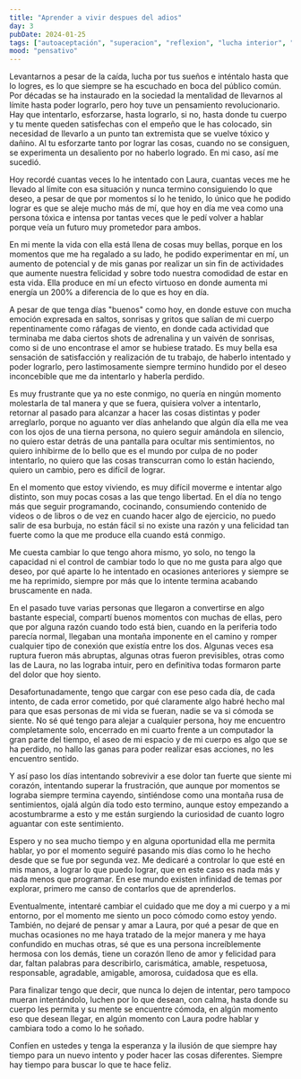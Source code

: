 ```yaml
---
title: "Aprender a vivir despues del adios"
day: 3
pubDate: 2024-01-25
tags: ["autoaceptación", "superacion", "reflexion", "lucha interior", "esperanza", "intentos", "amor"]
mood: "pensativo"
---
```


Levantarnos a pesar de la caída, lucha por tus sueños e inténtalo hasta que lo logres, es lo que siempre se ha escuchado en boca del público común. Por décadas se ha instaurado en la sociedad la mentalidad de llevarnos al límite hasta poder lograrlo, pero hoy tuve un pensamiento revolucionario. Hay que intentarlo, esforzarse, hasta lograrlo, si no, hasta donde tu cuerpo y tu mente queden satisfechas con el empeño que le has colocado, sin necesidad de llevarlo a un punto tan extremista que se vuelve tóxico y dañino. Al tu esforzarte tanto por lograr las cosas, cuando no se consiguen, se experimenta un desaliento por no haberlo logrado. En mi caso, así me sucedió.

Hoy recordé cuantas veces lo he intentado con Laura, cuantas veces me he llevado al límite con esa situación y nunca termino consiguiendo lo que deseo, a pesar de que por momentos sí lo he tenido, lo único que he podido lograr es que se aleje mucho más de mí, que hoy en día me vea como una persona tóxica e intensa por tantas veces que le pedí volver a hablar porque veía un futuro muy prometedor para ambos. 

En mi mente la vida con ella está llena de cosas muy bellas, porque en los momentos que me ha regalado a su lado, he podido experimentar en mí, un aumento de potencial y de mis ganas por realizar un sin fin de actividades que aumente nuestra felicidad y sobre todo nuestra comodidad de estar en esta vida. Ella produce en mí un efecto virtuoso en donde aumenta mi energía un 200% a diferencia de lo que es hoy en día.

A pesar de que tenga días "buenos" como hoy, en donde estuve con mucha emoción expresada en saltos, sonrisas y gritos que salían de mi cuerpo repentinamente como ráfagas de viento, en donde cada actividad que terminaba me daba ciertos shots de adrenalina y un vaivén de sonrisas, como si de uno encontrase el amor se hubiese tratado. Es muy bella esa sensación de satisfacción y realización de tu trabajo, de haberlo intentado y poder lograrlo, pero lastimosamente siempre termino hundido por el deseo inconcebible que me da intentarlo y haberla perdido.


Es muy frustrante que ya no este conmigo, no quería en ningún momento molestarla de tal manera y que se fuera, quisiera volver a intentarlo, retornar al pasado para alcanzar a hacer las cosas distintas y poder arreglarlo, porque no aguanto ver días anhelando que algún día ella me vea con los ojos de una tierna persona, no quiero seguir amándola en silencio, no quiero estar detrás de una pantalla para ocultar mis sentimientos, no quiero inhibirme de lo bello que es el mundo por culpa de no poder intentarlo, no quiero que las cosas transcurran como lo están haciendo, quiero un cambio, pero es difícil de lograr.

En el momento que estoy viviendo, es muy difícil moverme e intentar algo distinto, son muy pocas cosas a las que tengo libertad. En el día no tengo más que seguir programando, cocinando, consumiendo contenido de videos o de libros o de vez en cuando hacer algo de ejercicio, no puedo salir de esa burbuja, no están fácil si no existe una razón y una felicidad tan fuerte como la que me produce ella cuando está conmigo.

Me cuesta cambiar lo que tengo ahora mismo, yo solo, no tengo la capacidad ni el control de cambiar todo lo que no me gusta para algo que deseo, por qué aparte lo he intentado en ocasiones anteriores y siempre se me ha reprimido, siempre por más que lo intente termina acabando bruscamente en nada.

En el pasado tuve varias personas que llegaron a convertirse en algo bastante especial, compartí buenos momentos con muchas de ellas, pero que por alguna razón cuando todo está bien, cuando en la periferia todo parecía normal, llegaban una montaña imponente en el camino y romper cualquier tipo de conexión que existía entre los dos. Algunas veces esa ruptura fueron más abruptas, algunas otras fueron previsibles, otras como las de Laura, no las lograba intuir, pero en definitiva todas formaron parte del dolor que hoy siento.

Desafortunadamente, tengo que cargar con ese peso cada día, de cada intento, de cada error cometido, por qué claramente algo habré hecho mal para que esas personas de mi vida se fueran, nadie se va si cómoda se siente. No sé qué tengo para alejar a cualquier persona, hoy me encuentro completamente solo, encerrado en mi cuarto frente a un computador la gran parte del tiempo, el aseo de mi espacio y de mi cuerpo es algo que se ha perdido, no hallo las ganas para poder realizar esas acciones, no les encuentro sentido.

Y así paso los días intentando sobrevivir a ese dolor tan fuerte que siente mi corazón, intentando superar la frustración, que aunque por momentos se lograba siempre termina cayendo, sintiéndose como una montaña rusa de sentimientos, ojalá algún día todo esto termino, aunque estoy empezando a acostumbrarme a esto y me están surgiendo la curiosidad de cuanto logro aguantar con este sentimiento.

Espero y no sea mucho tiempo y en alguna oportunidad ella me permita hablar, yo por el momento seguiré pasando mis días como lo he hecho desde que se fue por segunda vez. Me dedicaré a controlar lo que esté en mis manos, a lograr lo que puedo lograr, que en este caso es nada más y nada menos que programar. En ese mundo existen infinidad de temas por explorar, primero me canso de contarlos que de aprenderlos.

Eventualmente, intentaré cambiar el cuidado que me doy a mi cuerpo y a mi entorno, por el momento me siento un poco cómodo como estoy yendo. También, no dejaré de pensar y amar a Laura, por qué a pesar de que en muchas ocasiones no me haya tratado de la mejor manera y me haya confundido en muchas otras, sé que es una persona increíblemente hermosa con los demás, tiene un corazón lleno de amor y felicidad para dar, faltan palabras para describirlo, carismática, amable, respetuosa, responsable, agradable, amigable, amorosa, cuidadosa que es ella.

Para finalizar tengo que decir, que nunca lo dejen de intentar, pero tampoco mueran intentándolo, luchen por lo que desean, con calma, hasta donde su cuerpo les permita y su mente se encuentre cómoda, en algún momento eso que desean llegar, en algún momento con Laura podre hablar y cambiara todo a como lo he soñado.

Confíen en ustedes y tenga la esperanza y la ilusión de que siempre hay tiempo para un nuevo intento y poder hacer las cosas diferentes. Siempre hay tiempo para buscar lo que te hace feliz. 